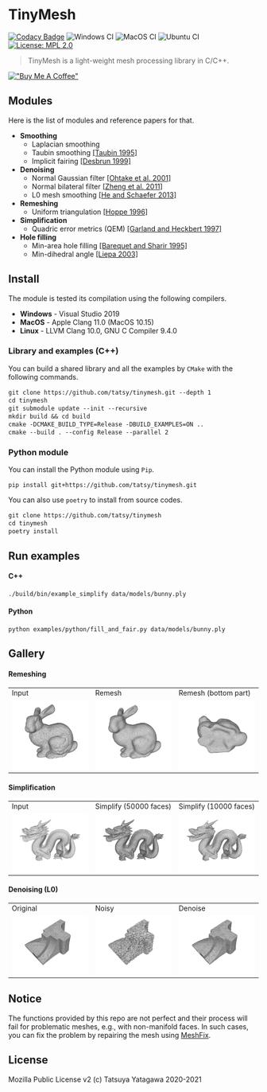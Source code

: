 TinyMesh
===

[![Codacy Badge](https://app.codacy.com/project/badge/Grade/2fd9a7f621e44654ad8b81bc38138662)](https://www.codacy.com/manual/tatsy/tinymesh?utm_source=github.com&amp;utm_medium=referral&amp;utm_content=tatsy/tinymesh&amp;utm_campaign=Badge_Grade)
![Windows CI](https://github.com/tatsy/tinymesh/workflows/Windows%20CI/badge.svg)
![MacOS CI](https://github.com/tatsy/tinymesh/workflows/MacOS%20CI/badge.svg)
![Ubuntu CI](https://github.com/tatsy/tinymesh/workflows/Ubuntu%20CI/badge.svg)
[![License: MPL 2.0](https://img.shields.io/badge/License-MPL%202.0-brightgreen.svg)](https://opensource.org/licenses/MPL-2.0)

> TinyMesh is a light-weight mesh processing library in C/C++.

[!["Buy Me A Coffee"](https://www.buymeacoffee.com/assets/img/custom_images/orange_img.png)](https://www.buymeacoffee.com/tatsy425)


Modules
---

Here is the list of modules and reference papers for that.

*   **Smoothing**
    *   Laplacian smoothing
    *   Taubin smoothing [[Taubin 1995]](https://dl.acm.org/doi/10.1145/218380.218473)
    *   Implicit fairing [[Desbrun 1999]](https://dl.acm.org/doi/10.1145/311535.311576)
*   **Denoising**
    *   Normal Gaussian filter [[Ohtake et al. 2001]](https://www.semanticscholar.org/paper/Mesh-Smoothing-by-Adaptive-and-Anisotropic-Gaussian-Ohtake-Belyaev/19b431c843f4b37d2218e7efcd8f64b6ff589c1f)
    *   Normal bilateral filter [[Zheng et al. 2011]](https://ieeexplore.ieee.org/document/5674028)
    *   L0 mesh smoothing [[He and Schaefer 2013]](https://dl.acm.org/doi/10.1145/2461912.2461965)
*   **Remeshing**
    *   Uniform triangulation [[Hoppe 1996]](https://dl.acm.org/doi/10.1145/237170.237216)
*   **Simplification**
    *   Quadric error metrics (QEM) [[Garland and Heckbert 1997]](https://dl.acm.org/doi/10.1145/258734.258849)
*   **Hole filling**
    *   Min-area hole filling [[Barequet and Sharir 1995]](https://www.sciencedirect.com/science/article/pii/016783969400011G?via%3Dihub)
    *   Min-dihedral angle [[Liepa 2003]](http://diglib.eg.org/handle/10.2312/SGP.SGP03.200-206)

Install
---

The module is tested its compilation using the following compilers.

*   **Windows** - Visual Studio 2019
*   **MacOS** - Apple Clang 11.0 (MacOS 10.15)
*   **Linux** - LLVM Clang 10.0, GNU C Compiler 9.4.0

### Library and examples (C++)

You can build a shared library and all the examples by `CMake` with the following commands.

```shell
git clone https://github.com/tatsy/tinymesh.git --depth 1
cd tinymesh
git submodule update --init --recursive
mkdir build && cd build
cmake -DCMAKE_BUILD_TYPE=Release -DBUILD_EXAMPLES=ON ..
cmake --build . --config Release --parallel 2
```

### Python module

You can install the Python module using `Pip`.

```shell
pip install git+https://github.com/tatsy/tinymesh.git
```

You can also use `poetry` to install from source codes.

```shell
git clone https://github.com/tatsy/tinymesh
cd tinymesh
poetry install
```

Run examples
---

#### C++

```shell
./build/bin/example_simplify data/models/bunny.ply
```

#### Python

```shell
python examples/python/fill_and_fair.py data/models/bunny.ply
```

Gallery
---

#### Remeshing

<table>
  <tr>
    <td width="30%">Input</td>
    <td width="30%">Remesh</td>
    <td width="30%">Remesh (bottom part)</td>
  </tr>
  <tr>
    <td width="30%"><img src="figures/bunny_before.png" width="100%"/></td>
    <td width="30%"><img src="figures/bunny_remesh_1.png" width="100%"/></td>
    <td width="30%"><img src="figures/bunny_remesh_2.png" width="100%"/></td>
  </tr>
</table>


#### Simplification

<table>
  <tr>
    <td width="30%">Input</td>
    <td width="30%">Simplify (50000 faces)</td>
    <td width="30%">Simplify (10000 faces)</td>
  </tr>
  <tr>
    <td width="30%"><img src="figures/dragon_before.png" width="100%"/></td>
    <td width="30%"><img src="figures/dragon_simplify_50000.png" width="100%"/></td>
    <td width="30%"><img src="figures/dragon_simplify_10000.png" width="100%"/></td>
  </tr>
</table>

#### Denoising (L0)

<table>
  <tr>
    <td width="30%">Original</td>
    <td width="30%">Noisy</td>
    <td width="30%">Denoise</td>
  </tr>
  <tr>
    <td width="30%"><img src="figures/fandisk_before.png" width="100%"/></td>
    <td width="30%"><img src="figures/fandisk_noise.png" width="100%"/></td>
    <td width="30%"><img src="figures/fandisk_denoise_l0.png" width="100%"/></td>
  </tr>
</table>

Notice
---

The functions provided by this repo are not perfect and their process will fail for problematic meshes, e.g., with non-manifold faces. In such cases, you can fix the problem by repairing the mesh using [MeshFix](https://github.com/MarcoAttene/MeshFix-V2.1).

License
---

Mozilla Public License v2 (c) Tatsuya Yatagawa 2020-2021
